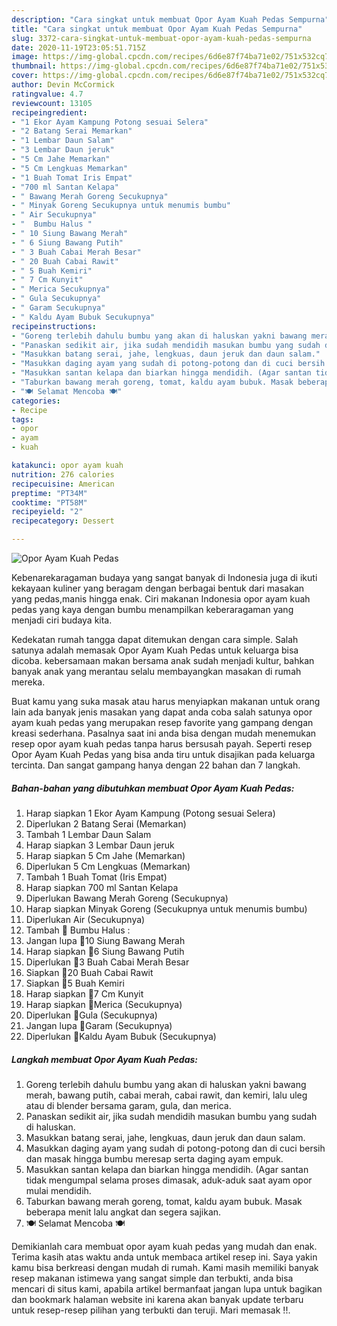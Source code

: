 ```yaml
---
description: "Cara singkat untuk membuat Opor Ayam Kuah Pedas Sempurna"
title: "Cara singkat untuk membuat Opor Ayam Kuah Pedas Sempurna"
slug: 3372-cara-singkat-untuk-membuat-opor-ayam-kuah-pedas-sempurna
date: 2020-11-19T23:05:51.715Z
image: https://img-global.cpcdn.com/recipes/6d6e87f74ba71e02/751x532cq70/opor-ayam-kuah-pedas-foto-resep-utama.jpg
thumbnail: https://img-global.cpcdn.com/recipes/6d6e87f74ba71e02/751x532cq70/opor-ayam-kuah-pedas-foto-resep-utama.jpg
cover: https://img-global.cpcdn.com/recipes/6d6e87f74ba71e02/751x532cq70/opor-ayam-kuah-pedas-foto-resep-utama.jpg
author: Devin McCormick
ratingvalue: 4.7
reviewcount: 13105
recipeingredient:
- "1 Ekor Ayam Kampung Potong sesuai Selera"
- "2 Batang Serai Memarkan"
- "1 Lembar Daun Salam"
- "3 Lembar Daun jeruk"
- "5 Cm Jahe Memarkan"
- "5 Cm Lengkuas Memarkan"
- "1 Buah Tomat Iris Empat"
- "700 ml Santan Kelapa"
- " Bawang Merah Goreng Secukupnya"
- " Minyak Goreng Secukupnya untuk menumis bumbu"
- " Air Secukupnya"
- "  Bumbu Halus "
- " 10 Siung Bawang Merah"
- " 6 Siung Bawang Putih"
- " 3 Buah Cabai Merah Besar"
- " 20 Buah Cabai Rawit"
- " 5 Buah Kemiri"
- " 7 Cm Kunyit"
- " Merica Secukupnya"
- " Gula Secukupnya"
- " Garam Secukupnya"
- " Kaldu Ayam Bubuk Secukupnya"
recipeinstructions:
- "Goreng terlebih dahulu bumbu yang akan di haluskan yakni bawang merah, bawang putih, cabai merah, cabai rawit, dan kemiri, lalu uleg atau di blender bersama garam, gula, dan merica."
- "Panaskan sedikit air, jika sudah mendidih masukan bumbu yang sudah di haluskan."
- "Masukkan batang serai, jahe, lengkuas, daun jeruk dan daun salam."
- "Masukkan daging ayam yang sudah di potong-potong dan di cuci bersih dan masak hingga bumbu meresap serta daging ayam empuk."
- "Masukkan santan kelapa dan biarkan hingga mendidih. (Agar santan tidak mengumpal selama proses dimasak, aduk-aduk saat ayam opor mulai mendidih."
- "Taburkan bawang merah goreng, tomat, kaldu ayam bubuk. Masak beberapa menit lalu angkat dan segera sajikan."
- "🍽 Selamat Mencoba 🍽"
categories:
- Recipe
tags:
- opor
- ayam
- kuah

katakunci: opor ayam kuah 
nutrition: 276 calories
recipecuisine: American
preptime: "PT34M"
cooktime: "PT58M"
recipeyield: "2"
recipecategory: Dessert

---
```



![Opor Ayam Kuah Pedas](https://img-global.cpcdn.com/recipes/6d6e87f74ba71e02/751x532cq70/opor-ayam-kuah-pedas-foto-resep-utama.jpg)

Kebenarekaragaman budaya yang sangat banyak di Indonesia juga di ikuti kekayaan kuliner yang beragam dengan berbagai bentuk dari masakan yang pedas,manis hingga enak. Ciri makanan Indonesia opor ayam kuah pedas yang kaya dengan bumbu menampilkan keberaragaman yang menjadi ciri budaya kita.


Kedekatan rumah tangga dapat ditemukan dengan cara simple. Salah satunya adalah memasak Opor Ayam Kuah Pedas untuk keluarga bisa dicoba. kebersamaan makan bersama anak sudah menjadi kultur, bahkan banyak anak yang merantau selalu membayangkan masakan di rumah mereka.



Buat kamu yang suka masak atau harus menyiapkan makanan untuk orang lain ada banyak jenis masakan yang dapat anda coba salah satunya opor ayam kuah pedas yang merupakan resep favorite yang gampang dengan kreasi sederhana. Pasalnya saat ini anda bisa dengan mudah menemukan resep opor ayam kuah pedas tanpa harus bersusah payah.
Seperti resep Opor Ayam Kuah Pedas yang bisa anda tiru untuk disajikan pada keluarga tercinta. Dan sangat gampang hanya dengan 22 bahan dan 7 langkah.


<!--inarticleads1-->

##### Bahan-bahan yang dibutuhkan membuat Opor Ayam Kuah Pedas:

1. Harap siapkan 1 Ekor Ayam Kampung (Potong sesuai Selera)
1. Diperlukan 2 Batang Serai (Memarkan)
1. Tambah 1 Lembar Daun Salam
1. Harap siapkan 3 Lembar Daun jeruk
1. Harap siapkan 5 Cm Jahe (Memarkan)
1. Diperlukan 5 Cm Lengkuas (Memarkan)
1. Tambah 1 Buah Tomat (Iris Empat)
1. Harap siapkan 700 ml Santan Kelapa
1. Diperlukan  Bawang Merah Goreng (Secukupnya)
1. Harap siapkan  Minyak Goreng (Secukupnya untuk menumis bumbu)
1. Diperlukan  Air (Secukupnya)
1. Tambah  🧺 Bumbu Halus :
1. Jangan lupa  🐣10 Siung Bawang Merah
1. Harap siapkan  🐣6 Siung Bawang Putih
1. Diperlukan  🐣3 Buah Cabai Merah Besar
1. Siapkan  🐣20 Buah Cabai Rawit
1. Siapkan  🐣5 Buah Kemiri
1. Harap siapkan  🐣7 Cm Kunyit
1. Harap siapkan  🐣Merica (Secukupnya)
1. Diperlukan  🐣Gula (Secukupnya)
1. Jangan lupa  🐣Garam (Secukupnya)
1. Diperlukan  🐣Kaldu Ayam Bubuk (Secukupnya)




<!--inarticleads2-->

##### Langkah membuat  Opor Ayam Kuah Pedas:

1. Goreng terlebih dahulu bumbu yang akan di haluskan yakni bawang merah, bawang putih, cabai merah, cabai rawit, dan kemiri, lalu uleg atau di blender bersama garam, gula, dan merica.
1. Panaskan sedikit air, jika sudah mendidih masukan bumbu yang sudah di haluskan.
1. Masukkan batang serai, jahe, lengkuas, daun jeruk dan daun salam.
1. Masukkan daging ayam yang sudah di potong-potong dan di cuci bersih dan masak hingga bumbu meresap serta daging ayam empuk.
1. Masukkan santan kelapa dan biarkan hingga mendidih. (Agar santan tidak mengumpal selama proses dimasak, aduk-aduk saat ayam opor mulai mendidih.
1. Taburkan bawang merah goreng, tomat, kaldu ayam bubuk. Masak beberapa menit lalu angkat dan segera sajikan.
1. 🍽 Selamat Mencoba 🍽




Demikianlah cara membuat opor ayam kuah pedas yang mudah dan enak. Terima kasih atas waktu anda untuk membaca artikel resep ini. Saya yakin kamu bisa berkreasi dengan mudah di rumah. Kami masih memiliki banyak resep makanan istimewa yang sangat simple dan terbukti, anda bisa mencari di situs kami, apabila artikel bermanfaat jangan lupa untuk bagikan dan bookmark halaman website ini karena akan banyak update terbaru untuk resep-resep pilihan yang terbukti dan teruji. Mari memasak !!. 
